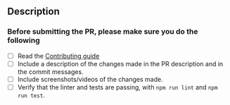 ## Description

### Before submitting the PR, please make sure you do the following

- [ ] Read the [Contributing guide](./CONTRIBUTING.md)
- [ ] Include a description of the changes made in the PR description and in the commit messages.
- [ ] Include screenshots/videos of the changes made.
- [ ] Verify that the linter and tests are passing, with `npm run lint` and `npm run test`.
